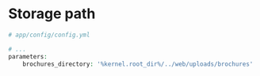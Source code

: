 # Storage path

```php
# app/config/config.yml

# ...
parameters:
    brochures_directory: '%kernel.root_dir%/../web/uploads/brochures'
```